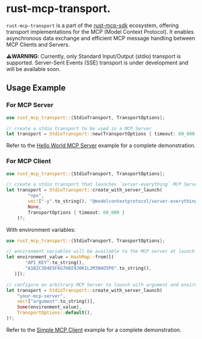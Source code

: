 # rust-mcp-transport.

`rust-mcp-transport` is a part of the [rust-mcp-sdk](https://github.com/rust-mcp-stack/rust-mcp-sdk) ecosystem, offering transport implementations for the MCP (Model Context Protocol). It enables asynchronous data exchange and efficient MCP message handling between MCP Clients and Servers.

**⚠️WARNING**: Currently, only Standard Input/Output (stdio) transport is supported. Server-Sent Events (SSE) transport is under development and will be available soon.

## Usage Example

### For MCP Server

```rust
use rust_mcp_transport::{StdioTransport, TransportOptions};

// create a stdio transport to be used in a MCP Server
let transport = StdioTransport::new(TransportOptions { timeout: 60_000 })?;

```

Refer to the [Hello World MCP Server](../../examples/hello-world-mcp-server/) example for a complete demonstration.

### For MCP Client

```rust
use rust_mcp_transport::{StdioTransport, TransportOptions};

// create a stdio transport that launches `server-everything` MCP Server
let transport = StdioTransport::create_with_server_launch(
        "npx",
        vec!["-y".to_string(), "@modelcontextprotocol/server-everything"],
        None,
        TransportOptions { timeout: 60_000 }
    )?;

```

With environment variables:

```rust
use rust_mcp_transport::{StdioTransport, TransportOptions};

// environment variables will be available to the MCP server at launch time
let environment_value = HashMap::from([(
       "API_KEY".to_string(),
       "A1B2C3D4E5F6G7H8I9J0K1L2M3N4O5P6".to_string(),
   )]);

// configure an arbitrary MCP Server to launch with argument and environment variables
let transport = StdioTransport::create_with_server_launch(
    "your-mcp-server",
    vec!["argument".to_string()],
    Some(environment_value),
    TransportOptions::default(),
)?;
```

Refer to the [Simple MCP Client](../../examples/simple-mcp-client/) example for a complete demonstration.
